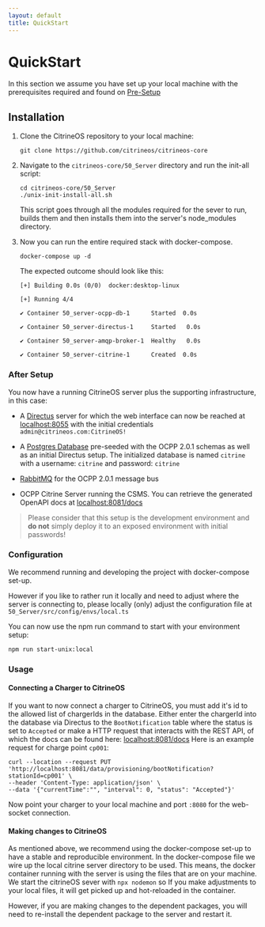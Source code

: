 ```yaml
---
layout: default
title: QuickStart
---
```


# QuickStart

In this section we assume you have set up your local machine with the prerequisites required and found on [Pre-Setup](/pre-setup.html)

## Installation

1. Clone the CitrineOS repository to your local machine:

    ```shell
    git clone https://github.com/citrineos/citrineos-core
    ```

1. Navigate to the `citrineos-core/50_Server` directory and run the init-all script:

    ```shell
    cd citrineos-core/50_Server
    ./unix-init-install-all.sh
    ```

    This script goes through all the modules required for the sever to run, builds them and then installs them into the server's node_modules directory.

1. Now you can run the entire required stack with docker-compose.

    ```shell
    docker-compose up -d 
    ```

    The expected outcome should look like this:

    ```shell
    [+] Building 0.0s (0/0)  docker:desktop-linux

    [+] Running 4/4

    ✔ Container 50_server-ocpp-db-1      Started  0.0s

    ✔ Container 50_server-directus-1     Started   0.0s

    ✔ Container 50_server-amqp-broker-1  Healthy   0.0s

    ✔ Container 50_server-citrine-1      Created  0.0s
    ```

### After Setup

You now have a running CitrineOS server plus the supporting infrastructure, in this case:

- A [Directus](http://directus.io) server for which the web interface can now be reached at [localhost:8055](http://localhost:8055) with the initial credentials `admin@citrineos.com:CitrineOS!`

- A [Postgres Database](https://www.postgresql.org) pre-seeded with the OCPP 2.0.1 schemas as well as an initial Directus setup.
    The initialized database is named `citrine` with a username: `citrine` and password: `citrine`

- [RabbitMQ](http://rabbitmq.com) for the OCPP 2.0.1 message bus

- OCPP Citrine Server running the CSMS. You can retrieve the generated OpenAPI docs at [localhost:8081/docs](http://localhost:8081/docs)

> Please consider that this setup is the development environment and **do not** simply deploy it to an exposed environment with initial passwords!

### Configuration

We recommend running and developing the project with docker-compose set-up.

However if you like to rather run it locally and need to adjust where the server is connecting to, please locally (only) adjust the configuration file at `50_Server/src/config/envs/local.ts`

You can now use the npm run command to start with your environment setup:

```shell
npm run start-unix:local
```

### Usage

#### Connecting a Charger to CitrineOS

If you want to now connect a charger to CitrineOS, you must add it's id to the allowed list of chargerIds in the database.
Either enter the chargerId into the database via Directus to the `BootNotification` table where the status is set to `Accepted` or make a HTTP request that interacts with the REST API, of which the docs can be found here: [localhost:8081/docs](http://localhost:8081/docs)
Here is an example request for charge point `cp001`:

```shell
curl --location --request PUT 'http://localhost:8081/data/provisioning/bootNotification?stationId=cp001' \
--header 'Content-Type: application/json' \
--data '{"currentTime":"", "interval": 0, "status": "Accepted"}'
```

Now point your charger to your local machine and port `:8080` for the web-socket connection.

#### Making changes to CitrineOS

As mentioned above, we recommend using the docker-compose set-up to have a stable and reproducible environment.
In the docker-compose file we wire up the local citrine server directory to be used.
This means, the docker container running with the server is using the files that are on your machine.
We start the citrineOS sever with `npx nodemon` so If you make adjustments to your local files, it will get picked up and hot-reloaded in the container.

However, if you are making changes to the dependent packages, you will need to re-install the dependent package to the server and restart it.
